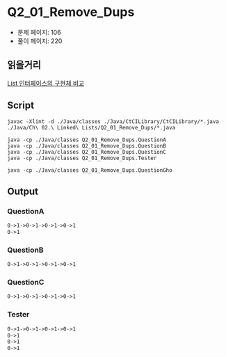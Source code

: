 # Q2_01_Remove_Dups

- 문제 페이지: 106
- 풀이 페이지: 220

## 읽을거리

[List 인터페이스의 구현체 비교](https://blog.naver.com/PostView.nhn?blogId=heartflow89&logNo=220991199432&redirect=Dlog&widgetTypeCall=true&directAccess=false)

## Script

```script
javac -Xlint -d ./Java/classes ./Java/CtCILibrary/CtCILibrary/*.java ./Java/Ch\ 02.\ Linked\ Lists/Q2_01_Remove_Dups/*.java

java -cp ./Java/classes Q2_01_Remove_Dups.QuestionA
java -cp ./Java/classes Q2_01_Remove_Dups.QuestionB
java -cp ./Java/classes Q2_01_Remove_Dups.QuestionC
java -cp ./Java/classes Q2_01_Remove_Dups.Tester

java -cp ./Java/classes Q2_01_Remove_Dups.QuestionGho
```

## Output

### QuestionA

```txt
0->1->0->1->0->1->0->1
0->1
```

### QuestionB

```txt
0->1->0->1->0->1->0->1
```

### QuestionC

```txt
0->1->0->1->0->1->0->1
```

### Tester

```txt
0->1->0->1->0->1->0->1
0->1
0->1
0->1
```
